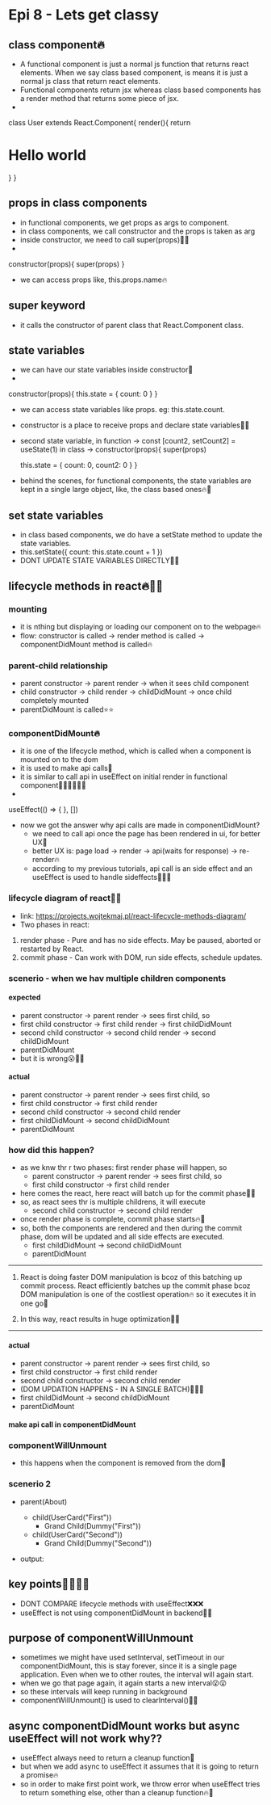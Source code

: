 # Epi 8 - Lets get classy

## class component🔥

- A functional component is just a normal js function that returns react elements. When we say class based component, is means it is just a normal js class that return react elements.
- Functional components return jsx whereas class based components has a render method that returns some piece of jsx.
- 
class User extends React.Component{
    render(){
        return <h1>Hello world</h1>
    }
}

## props in class components

- in functional components, we get props as args to component.
- in class components, we call constructor and the props is taken as arg
- inside constructor, we need to call super(props)🚀🚀
- 
constructor(props){
    super(props)
}
- we can access props like, this.props.name🔥

## super keyword

- it calls the constructor of parent class that React.Component class.

## state variables

- we can have our state variables inside constructor🚀
- 
constructor(props){
    this.state = {
        count: 0
    }
}
- we can access state variables like props. eg: this.state.count.
- constructor is a place to receive props and declare state variables🚀🔥
- second state variable,
in function -> const [count2, setCount2] = useState(1)
in class -> 
constructor(props){
    super(props)

    this.state = {
        count: 0,
        count2: 0
    }
}
- behind the scenes, for functional components, the state variables are kept in a single large object, like, the class based ones🔥🚀

## set state variables

- in class based components, we do have a setState method to update the state variables.
- this.setState({
    count: this.state.count + 1
})
- DONT UPDATE STATE VARIABLES DIRECTLY🚀🔥

## lifecycle methods in react🔥🚀🚀

### mounting

- it is nthing but displaying or loading our component on to the webpage🔥
- flow: constructor is called -> render method is called -> componentDidMount method is called🔥

### parent-child relationship

- parent constructor -> parent render -> when it sees child component
- child constructor -> child render -> childDidMount -> once child completely mounted
- parentDidMount is called⭐⭐

### componentDidMount🔥

- it is one of the lifecycle method, which is called when a component is mounted on to the dom
- it is used to make api calls🚀
- it is similar to call api in useEffect on initial render in functional component🚀🔥🚀❌❌❌
- 
useEffect(() => {
    <!-- api calls -->
}, [])
- now we got the answer why api calls are made in componentDidMount? 
    - we need to call api once the page has been rendered in ui, for better UX🚀
    - better UX is: page load -> render -> api(waits for response) -> re-render🔥
    - according to my previous tutorials, api call is an side effect and an useEffect is used to handle sideffects🚀🔥🔥

### lifecycle diagram of react🚀🚀

- link: https://projects.wojtekmaj.pl/react-lifecycle-methods-diagram/
- Two phases in react:

1. render phase - Pure and has no side effects. May be paused, aborted or restarted by React.
2. commit phase - Can work with DOM, run side effects, schedule updates.

### scenerio - when we hav multiple children components

#### expected

- parent constructor -> parent render -> sees first child, so
- first child constructor -> first child render -> first childDidMount
- second child constructor -> second child render -> second childDidMount
- parentDidMount
- but it is wrong😮🤦‍♂️

#### actual

- parent constructor -> parent render -> sees first child, so
- first child constructor -> first child render 
- second child constructor -> second child render 
- first childDidMount -> second childDidMount
- parentDidMount

### how did this happen?

- as we knw thr r two phases: first render phase will happen, so
    - parent constructor -> parent render -> sees first child, so
    - first child constructor -> first child render 
- here comes the react, here react will batch up for the commit phase🚀🔥
- so, as react sees thr is multiple childrens, it will execute
    - second child constructor -> second child render 
- once render phase is complete, commit phase starts🔥🚀
- so, both the components are rendered and then during the commit phase, dom will be updated and all side effects are executed.
    - first childDidMount -> second childDidMount
    - parentDidMount

*** 
1. React is doing faster DOM manipulation is bcoz of this batching up commit process. React efficiently
batches up the commit phase bcoz DOM manipulation is one of the costliest operation🔥 so it executes
it in one go🚀 

2. In this way, react results in huge optimization🚀🔥

***

#### actual

- parent constructor -> parent render -> sees first child, so
- first child constructor -> first child render 
- second child constructor -> second child render 
- (DOM UPDATION HAPPENS - IN A SINGLE BATCH)🚀🚀🚀
- first childDidMount -> second childDidMount
- parentDidMount

#### make api call in componentDidMount

<!-- 
    --- Mounting ---
    1. constructor called(dummy data)
    2. render happens(dummy data)
        - <HTML (dummy data)>
    3. componentDidMount()
        - api call
        - this.setState

    --- Updating ---
    1. render happens(api data)
        - <HTML (api data)>
    2. componentDidUpdate()
 -->

### componentWillUnmount

- this happens when the component is removed from the dom🚀

### scenerio 2

- parent(About)
    - child(UserCard("First"))
        - Grand Child(Dummy("First"))
    - child(UserCard("Second"))
        - Grand Child(Dummy("Second"))

- output:
<!-- 
    ---- 1. RENDER PHASE ----
    parent constructor
    parent render
    first child constructor
    first child render
    first grand child constructor
    first grand child render
        <no more component to render, so a componentDidMount is batched and return to parent(first child)>
        batch -> [FGC-didMount] -> return to FC
        <here also no more component, so>
        batch -> [FGC-didMount, FC-didMount] -> return to P
        <it sees one more child component>
    second child constructor
    second child render
    second grand child constructor
    second grand child render
        <no more component to render, so a componentDidMount is batched and return to parent(second child)>
        batch -> [FGC-didMount, FC-didMount, SGC-didMount] -> return to GC
        <here also no more component, so>
        batch -> [FGC-didMount, FC-didMount, SGC-didMount, SC-didMount] -> return to P
        <here also no more component, so>
        batch -> [FGC-didMount, FC-didMount, SGC-didMount, SC-didMount, P-didMount]
    
    ---- 2. COMMIT PHASE ----
    - here first react renders everything into dom
    - then it executes everything that is stored in a batch, so
    FGC didMount
    FC didMount
    SGC didMount
    SC didMount
    P didMount
    🚀🚀🚀🚀🚀🚀🚀
-->

## key points🚀🔥🚀🔥

- DONT COMPARE lifecycle methods with useEffect❌❌❌
- useEffect is not using componentDidMount in backend🚀🚀

## purpose of componentWillUnmount

- sometimes we might have used setInterval, setTimeout in our componentDidMount, this is stay forever, since
it is a single page application. Even when we to other routes, the interval will again start.
- when we go that page again, it again starts a new interval😮😮
- so these intervals will keep running in background
- componentWillUnmount() is used to clearInterval()🚀🚀

## async componentDidMount works but async useEffect will not work why??

- useEffect always need to return a cleanup function🚀
- but when we add async to useEffect it assumes that it is going to return a promise🔥
- so in order to make first point work, we throw error when useEffect tries to return something
else, other than a cleanup function🔥🚀